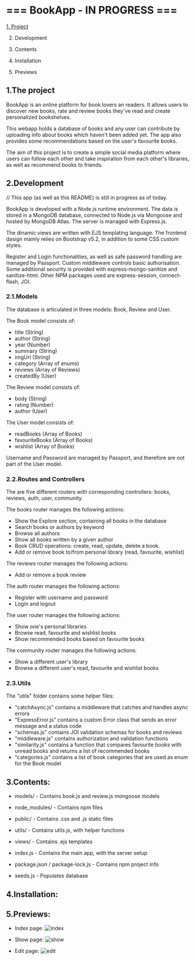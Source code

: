 # === BookApp - IN PROGRESS ===

[1. Project](#the-project)

2. Development

3. Contents

4. Installation

5. Previews

## <a name="the-project"></a>1.The project


BookApp is an online platform for book lovers an readers. It allows users to discover new books, rate and review books they've read and create personalized bookshelves.

This webapp holds a database of books and any user can contribute by uploading info about books which haven't been added yet. The app also provides some recommendations based on the user's favourite books.

The aim of this project is to create a simple social media platform where users can follow each other and take inspiration from each other's libraries, as well as recommend books to friends.


## 2.Development


// This app (as well as this README) is still in progress as of today.

BookApp is developed with a Node.js runtime environment. The data is stored in a MongoDB database, connected to Node.js via Mongoose and hosted by MongoDB Atlas. The server is managed with Express.js.

The dinamic views are written with EJS templating language. The frontend dasign mainly relies on Bootstrap v5.2, in addition to some CSS custom styles.

Register and Login functionalities, as well as safe password handling are managed by Passport. Custom middleware controls basic authorisation. Some additional security is provided with express-mongo-sanitize and sanitize-html. Other NPM packages used are express-session, connect-flash, JOI.


### 2.1.Models


The database is articulated in three models: Book, Review and User.

The Book model consists of:
- title (String)
- author (String)
- year (Number)
- summary (String)
- imgUrl (String)
- category (Array of enums)
- reviews (Array of Reviews)
- createdBy (User)

The Review model consists of:
- body (String)
- rating (Number)
- author (User)

The User model consists of:
- readBooks (Array of Books)
- favouriteBooks (Array of Books)
- wishlist (Array of Books)

Username and Password are managed by Passport, and therefore are not part of the User model.


### 2.2.Routes and Controllers


The are five different routers with corresponding controllers: books, reviews, auth, user, community.

The books router manages the following actions:
- Show the Explore section, containing all books in the database
- Search books or authors by keyword
- Browse all authors
- Show all books written by a given author
- Book CRUD operations: create, read, update, delete a book.
- Add or remove book to/from personal library (read, favourite, wishlist)

The reviews router manages the following actions:
- Add or remove a book review

The auth router manages the following actions:
- Register with username and password
- Login and logout

The user router manages the following actions:
- Show one's personal libraries
- Browse read, favourite and wishlist books
- Show recommended books based on favourite books

The community router manages the following actions:
- Show a different user's library
- Browse a different user's read, favourite and wishlist books


### 2.3.Utils


The "utils" folder contains some helper files:

- "catchAsync.js" contains a middleware that catches and handles async errors
- "ExpressError.js" contains a custom Error class that sends an error message and a status code
- "schemas.js" contains JOI validation schemas for books and reviews
- "middleware.js" contains authorization and validation functions
- "similarity.js" contains a function that compares favourite books with unread books and returns a list of recommended books
- "categories.js" contains a list of book categories that are used as enum for the Book model

## 3.Contents:

- models/ - Contains book.js and review.js mongoose models

- node_modules/ - Contains npm files

- public/ - Contains .css and .js static files

- utils/ - Contains utils.js, with helper functions

- views/ - Contains .ejs templates

- index.js - Contains the main app, with the server setup

- package.json / package-lock.js - Contains npm project info

- seeds.js - Populates database


## 4.Installation:


## 5.Previews:
- Index page:
![index](https://user-images.githubusercontent.com/76016486/204314176-bf7c85b3-f7a0-4663-aafa-f3f5b05b8831.png)

- Show page:
![show](https://user-images.githubusercontent.com/76016486/204314296-8da25143-ad72-44c4-a2f5-6c166b7b7e99.png)

- Edit page:
![edit](https://user-images.githubusercontent.com/76016486/204314331-4e5ad373-a721-42ed-9557-564a32c646bf.png)
